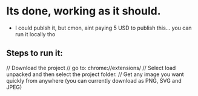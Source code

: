 # Its done, working as it should. 

- I could publsh it, but cmon, aint paying 5 USD to publish this... you can run it locally tho

## Steps to run it: 
// Download the project
// go to: chrome://extensions/
// Select load unpacked and then select the project folder.
// Get any image you want quickly from anywhere (you can currently download as PNG, SVG and JPEG) 
